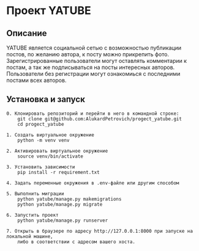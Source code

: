 
# Проект YATUBE

## Описание

YATUBE является социальной сетью с возможностью публикации постов, по желанию автора, к посту можно прикрепить фото.
Зарегистрированные пользователи могут оставлять комментарии к постам, а так же подписываться на посты интересных авторов.
Пользователи без регистрации могут ознакомиься с последними постами всех авторов.

## Установка и запуск
    0. Клонировать репозиторий и перейти в него в командной строке:
        git clone git@github.com:AlukardPetrovich/progect_yatube.git
        cd progect_yatube

    1. Создать виртуальное окружение
        python -m venv venv

    2. Активировать виртуальное окружение
        source venv/bin/activate

    3. Установить зависимости
        pip install -r requirement.txt

    4. Задать переменные окружения в .env-файле или другим способом 

    5. Выполнить миграции
        python yatube/manage.py makemigrations
        python yatube/manage.py migrate

    6. Запустить проект
        python yatube/manage.py runserver 

    7. Открыть в браузере по адресу http://127.0.0.1:8000 при запуске на локальной машине,
        либо в соответствии с адресом вашего хоста.
